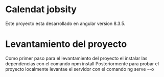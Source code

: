 # Calendat jobsity
Este proyecto esta desarrollado en angular version 8.3.5.

# Levantamiento del proyecto

Como primer paso para el levantamiento del proyecto el instalar las dependencias con el comando npm install
Posteriormente para probar el proyecto localmente levantae el servidor con el comando ng serve --o
